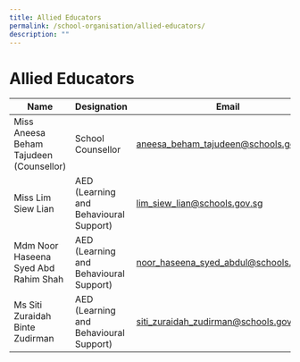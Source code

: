 ```yaml
---
title: Allied Educators
permalink: /school-organisation/allied-educators/
description: ""
---
```

# **Allied Educators**

| Name 	| Designation 	| Email 	|
|---	|---	|---	|
| Miss Aneesa Beham Tajudeen (Counsellor) 	| School Counsellor 	| [aneesa_beham_tajudeen@schools.gov.sg](aneesa_beham_tajudeen@schools.gov.sg) 	|
| Miss Lim Siew Lian 	| AED (Learning and Behavioural Support) 	| [lim_siew_lian@schools.gov.sg](mailto:lim_siew_lian@schools.gov.sg) 	|
| Mdm Noor Haseena Syed Abd Rahim Shah 	| AED (Learning and Behavioural Support) 	| [noor_haseena_syed_abdul@schools.gov.sg](mailto:noor_haseena_syed_abdul@schools.gov.sg) 	|
| Ms Siti Zuraidah Binte Zudirman 	| AED (Learning and Behavioural Support) 	| [siti_zuraidah_zudirman@schools.gov.sg](mailto:siti_zuraidah_zudirman@schools.gov.sg) 	|
